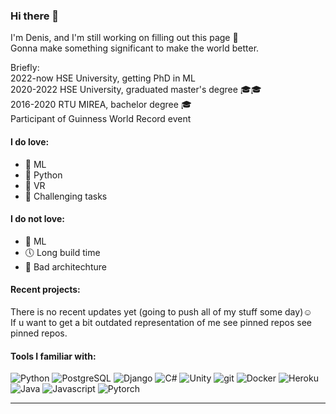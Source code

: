 ### Hi there 👋
I'm Denis, and I'm still working on filling out this page 🤔  
Gonna make something significant to make the world better.

Briefly:  
2022-now  HSE University, getting PhD in ML  
2020-2022 HSE University, graduated master's degree 🎓🎓  
2016-2020 RTU MIREA, bachelor degree 🎓  
Participant of Guinness World Record event  

#### I do love:
* 🧠 ML
* 🐍 Python
* 🥽 VR
* 🚀 Сhallenging tasks

#### I do not love:
* 🧠 ML
* 🕔 Long build time
* 🍝 Bad architechture

#### Recent projects:  
There is no recent updates yet (going to push all of my stuff some day)☺️  
If u want to get a bit outdated representation of me see pinned repos see pinned repos.

#### Tools I familiar with:
<p>
  <img alt="Python" src="https://img.shields.io/badge/-Python-1a1a1a?style=flat&logo=python&logoColor=yellow" /> 
  <img alt="PostgreSQL" src="https://img.shields.io/badge/-PostgreSQL-1a1a1a?style=flat&logo=postgresql&logoColor=blue" /> 
  <img alt="Django" src="https://img.shields.io/badge/-Flask-1a1a1a?style=flat&logo=flask&logoColor=white" /> 
  <img alt="C#" src="https://img.shields.io/badge/-C%23-1a1a1a?style=flat&logo=c%20sharp&logoColor=239120" /> 
  <img alt="Unity" src="https://img.shields.io/badge/-Unity-1a1a1a?style=flat&logo=unity&logoColor=white" /> 
  <img alt="git" src="https://img.shields.io/badge/-Git-1a1a1a?style=flat&logo=git&logoColor=orange" /> 
  <img alt="Docker" src="https://img.shields.io/badge/-Docker-1a1a1a?style=flat&logo=docker&logoColor=blue" /> 
  <img alt="Heroku" src="https://img.shields.io/badge/-Heroku-1a1a1a?style=flat&logo=heroku&logoColor=pink" /> 
  <img alt="Java" src="https://img.shields.io/badge/-Java-1a1a1a?style=flat&logo=java&logoColor=orange" /> 
  <img alt="Javascript" src="https://img.shields.io/badge/-JavaScript-1a1a1a?style=flat&logo=javascript&logoColor=yellow" /> 
  <img alt="Pytorch" src="https://img.shields.io/badge/-Pytorch-1a1a1a?style=flat&logo=pytorch&logoColor=orange" /> 
</p>

---  
<!--
![wndenis github stats](https://github-readme-stats.vercel.app/api?username=wndenis&bg_color=30,e96443,904e95&title_color=fff&text_color=fff&show_icons=true)  







**wndenis/wndenis** is a ✨ _special_ ✨ repository because its `README.md` (this file) appears on your GitHub profile.
![Top Langs](https://github-readme-stats.vercel.app/api/top-langs/?username=wndenis&bg_color=30,e96443,904e95&title_color=fff&text_color=fff&show_icons=true)
Here are some ideas to get you started:

- 🔭 I’m currently working on ...
- 🌱 I’m currently learning ...
- 👯 I’m looking to collaborate on ...
- 🤔 I’m looking for help with ...
- 💬 Ask me about ...
- 📫 How to reach me: ...
- 😄 Pronouns: ...
- ⚡ Fun fact: ...
-->
